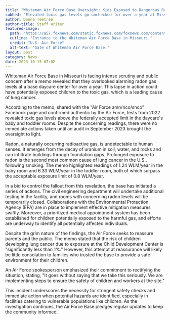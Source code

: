 ```yaml
---
title: "Whiteman Air Force Base Oversight: Kids Exposed to Dangerous Radon Levels"
subhed: "Elevated toxic gas levels go unchecked for over a year at Missouri military daycare."
author: Donna Teetree
author-title: Staff Writer
featured-image: 
  path: "https://a57.foxnews.com/static.foxnews.com/foxnews.com/content/uploads/2023/10/720/405/whitemanafb.jpg?ve=1&tl=1"
  cutline: "Entrance to the Whiteman Air Force Base in Missouri."
  credit: "U.S. Air Force"
  alt-text: "Gate of Whiteman Air Force Base."
layout: post
category: News
date: 2023-10-15 07:02
---
```


Whiteman Air Force Base in Missouri is facing intense scrutiny and public concern after a memo revealed that they overlooked alarming radon gas levels at a base daycare center for over a year. This lapse in action could have potentially exposed children to the toxic gas, which is a leading cause of lung cancer.

According to the memo, shared with the "Air Force amn/nco/snco" Facebook page and confirmed authentic by the Air Force, tests from 2022 revealed toxic gas levels above the federally accepted limit in the daycare's baby and toddler rooms. Despite the concerning readings, there were no immediate actions taken until an audit in September 2023 brought the oversight to light.

Radon, a naturally occurring radioactive gas, is undetectable to human senses. It emerges from the decay of uranium in soil, water, and rocks and can infiltrate buildings through foundation gaps. Prolonged exposure to radon is the second most common cause of lung cancer in the U.S., following smoking. The memo highlighted readings of 1.24 WLM/year in the baby room and 6.33 WLM/year in the toddler room, both of which surpass the acceptable exposure limit of 0.8 WLM/year.

In a bid to control the fallout from this revelation, the base has initiated a series of actions. The civil engineering department will undertake additional testing in the facility, and rooms with concerning radon levels will be temporarily closed. Collaborations with the Environmental Protection Agency (EPA) are in place to implement effective mitigation measures swiftly. Moreover, a prioritized medical appointment system has been established for children potentially exposed to the harmful gas, and efforts are underway to identify all potentially affected individuals.

Despite the grim nature of the findings, the Air Force seeks to reassure parents and the public. The memo stated that the risk of children developing lung cancer due to exposure at the Child Development Center is "significantly less than 1%." However, this attempt at reassurance will likely be little consolation to families who trusted the base to provide a safe environment for their children.

An Air Force spokesperson emphasized their commitment to rectifying the situation, stating, "It goes without saying that we take this seriously. We are implementing steps to ensure the safety of children and workers at the site."

This incident underscores the necessity for stringent safety checks and immediate action when potential hazards are identified, especially in facilities catering to vulnerable populations like children. As the investigation continues, the Air Force Base pledges regular updates to keep the community informed.
